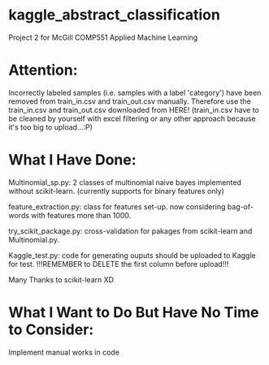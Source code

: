 # kaggle_abstract_classification
Project 2 for McGill COMP551 Applied Machine Learning

# Attention:
Incorrectly labeled samples (i.e. samples with a label 'category') have been removed from train_in.csv and train_out.csv manually. Therefore use the train_in.csv and train_out.csv downloaded from HERE! (train_in.csv have to be cleaned by yourself with excel filtering or any other approach because it's too big to upload...:P)

# What I Have Done:
Multinomial_sp.py: 2 classes of multinomial naive bayes implemented without scikit-learn. (currently supports for binary features only)

feature_extraction.py: class for features set-up. now considering bag-of-words with features more than 1000.

try_scikit_package.py: cross-validation for pakages from scikit-learn and Multinomial.py.

Kaggle_test.py: code for generating ouputs should be uploaded to Kaggle for test. !!!REMEMBER to DELETE the first column before upload!!!

Many Thanks to scikit-learn XD

# What I Want to Do But Have No Time to Consider:
Implement manual works in code

